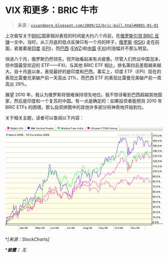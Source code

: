 <!--yml

分类：未分类

日期：2024-05-18 17:20:02

-->

# VIX 和更多：BRIC 牛市

> 来源：[`vixandmore.blogspot.com/2009/12/bric-bull.html#0001-01-01`](http://vixandmore.blogspot.com/2009/12/bric-bull.html#0001-01-01)

上次我写关于[BRIC](http://vixandmore.blogspot.com/search/label/BRIC)国家相对表现的时间是大约八个月前，在[俄罗斯引领 BRIC 反弹](http://vixandmore.blogspot.com/2009/04/russia-leading-bric-rally.html)一文中。当时，从三月底的低点反弹只有一个月的样子，[俄罗斯](http://vixandmore.blogspot.com/search/label/Russia) ([RSX](http://vixandmore.blogspot.com/search/label/RSX)) 走在前面，紧接着是[印度](http://vixandmore.blogspot.com/search/label/India) ([EPI](http://vixandmore.blogspot.com/search/label/EPI))，而[巴西](http://vixandmore.blogspot.com/search/label/Brazil) ([EWZ](http://vixandmore.blogspot.com/search/label/EWZ))和[中国](http://vixandmore.blogspot.com/search/label/China) ([FXI](http://vixandmore.blogspot.com/search/label/FXI))的涨幅并不那么明显。

快进八个月，俄罗斯仍然领先，但开始看起来有点疲惫。尽管人们热议中国泡沫，但中国最受欢迎的 ETF——FXI，与其他 BRIC ETF 相比，排名第四且差距越来越大。自十月底以来，表现最好的是印度和巴西。事实上，印度 ETF（EPI）现在的表现比雷曼兄弟破产前一天高出 21%，而巴西 ETF 的表现比雷曼兄弟破产前一周高出 29%。

展望 2010 年，我认为俄罗斯将很难保持领先地位。我不惊讶看到巴西超越其他国家，然后是印度和一个复苏的中国。有一点是确定的：如果投资者能预测 2010 年 BRIC ETFs 的困境，那么投资拼图中的其他许多部分将神奇地开始到位。

关于相关主题，读者可以查阅以下内容：

![](img/5a5082cebba11b44d1ffeba27457c535.png)

**[来源：StockCharts]*

****披露：*** *无*
